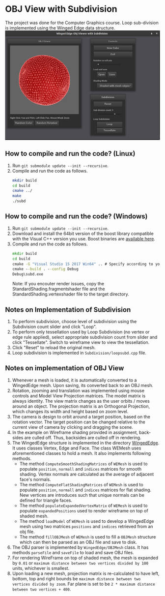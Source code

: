 # OBJ View with Subdivision
The project was done for the Computer Graphics course. Loop sub-division is implemented using the Winged Edge data structure.
![preview](doc/preview.png)

## How to compile and run the code? (Linux)
1) Run `git submodule update --init --recursive`.
2) Compile and run the code as follows.
	```bash
	mkdir build
	cd build
	cmake ../
	make
	./subd
	```

## How to compile and run the code? (Windows)
1) Run `git submodule update --init --recursive`.
2) Download and install the 64bit version of the boost library compatible with the Visual C++ version you use. Boost binaries are [available here](https://sourceforge.net/projects/boost/files/boost-binaries/1.64.0/).
3) Compile and run the code as follows.
	```cmd
	mkdir build
	cd build
	cmake -G "Visual Studio 15 2017 Win64" .. # Specify according to your visual studio version. Win64 is necessary for nanogui.
	cmake --build . --config Debug
	Debug\subd.exe
	```
	Note: If you encouter render issues, copy the StandardShading.fragmentshader file and the StandardShading.vertexshader file to the target directory.

	
## Notes on Implementation of Subdivision
 1) To perform subdivision, choose level of subdivision using the Subdivision count slider and click "Loop".
 2) To perform only tessellation used by Loop Subdivision (no vertex or edge rule applied), select appropriate subdivision count from slider and click "Tessellate". Switch to wireframe view to view the tessellation. 
 3) Click "Reset" to reload the original mesh.
 4) Loop subdivision is implemented in `Subdivision/loopsubd.cpp` file. 
 
## Notes on implementation of OBJ View
 1) Whenever a mesh is loaded, it is automatically converted to a WingedEdge mesh. Upon saving, its converted back to an OBJ mesh.
 2) Rotation, zooming and translation was implemented using mouse controls and Model View Projection matrices.
 The model matrix is always identity. The view matrix changes as the user orbits / moves around an object. The projection matrix is an Orthogonal Projection, which changes its width and height based on zoom level.
 3) The camera is design to orbit around a target position, based on the rotation vector. The target position can be changed relative to the current view of camera by clicking and dragging the scene.
 4) In the example on Wireframe shading provided in assignment, back-sides are culled off. Thus, backsides are culled off in rendering.
 5) The WingedEdge structure is implemented in the directory [WingedEdge](include/WingedEdge). It uses classes Vertex, Edge and Face. The class WEMesh uses aforementioned classes to hold a mesh. It also implements following methods.
    - The method `ComputeSmoothShadingMatrices` of `WEMesh` is used to populate `position`, `normall` and `indices` matrices for smooth shading. Vertex normals are calculated as the average of adjacent face's normals.
    - The method `ComputeFlatShadingMatrices` of `WEMesh` is used to populate `position`, `normall` and `indices` matrices for flat shading. New vertices are introduces such that unique normals can be defined for triangle faces.
    - The method `populateExpandedVertexMatrix` of `WEMesh` is used to populate `expandedPositions` used to render wireframe on top of shaded mesh.
    - The method `loadModel` of `WEMesh` is used to develop a WingedEdge mesh using two matrices `positions` and `indices` retrieved from an obj file.
    - The method `fillOBJMesh` of `WEMesh` is used to fill a `OBJMesh` structure which can then be parsed as an OBJ file and save to disk.
 6) The OBJ parser is implemented by `WingedEdge/OBJMesh` class. It has methods `parseFile` and `saveFile` to load and save OBJ files.
 7) For rendering WireFrame on top of shaded mesh, the mesh is expanded by `0.01` or `maximum distance between two vertices divided by 100` units, whichever is smallest.
 8) Upon loading a new mesh, projection matrix is re-calculated to have left, bottom, top and right bounds be `maximum distance between two vertices divided by zoom`. Far plane is set to be `2 * maximum distance between two vertices + 400`.
